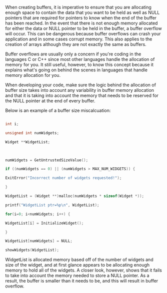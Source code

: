 When creating buffers, it is imperative to ensure that you are allocating enough space to contain the data that you want to be held as well as NULL pointers that are required for pointers to know when the end of the buffer has been reached. In the event that there is not enough memory allocated for either the data or NULL pointer to be held in the buffer, a buffer overflow will occur. This can be dangerous because buffer overflows can crash your application and in some cases corrupt memory. This also applies to the creation of arrays although they are not exactly the same as buffers. 

Buffer overflows are usually only a concern if you're coding in the languages C or C++ since most other languages handle the allocation of memory for you. It still useful, however, to know this concept because it explains what's going on behind the scenes in languages that handle memory allocation for you. 

When developing your code, make sure the logic behind the allocation of buffer size takes into account any variability in buffer memory allocation and that it is taking into account the memory that needs to be reserved for the NULL pointer at the end of every buffer. 

Below is an example of a buffer size miscalcuation: 
```C 

int i; 

unsigned int numWidgets; 

Widget **WidgetList; 

  

numWidgets = GetUntrustedSizeValue(); 

if ((numWidgets == 0) || (numWidgets > MAX_NUM_WIDGETS)) { 

ExitError("Incorrect number of widgets requested!"); 

} 

WidgetList = (Widget **)malloc(numWidgets * sizeof(Widget *)); 

printf("WidgetList ptr=%p\n", WidgetList); 

for(i=0; i<numWidgets; i++) { 

WidgetList[i] = InitializeWidget(); 

} 

WidgetList[numWidgets] = NULL; 

showWidgets(WidgetList); 

``` 

WidgetList is allocated memory based off of the number of widgets and size of the widget, and at first glance appears to be allocating enough memory to hold all of the widgets. A closer look, however, shows that it fails to take into account the memory needed to store a NULL pointer. As a result, the buffer is smaller than it needs to be, and this will result in buffer overflow. 
